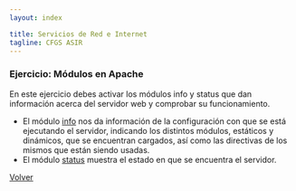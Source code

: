 ```yaml
---
layout: index

title: Servicios de Red e Internet
tagline: CFGS ASIR
---
```

### Ejercicio: Módulos en Apache

En este ejercicio debes activar los módulos info y status que dan información acerca del servidor web y comprobar su funcionamiento.

* El módulo [info](http://httpd.apache.org/docs/2.2/mod/mod_info.html) nos da información de la configuración con que se está ejecutando el servidor, indicando los distintos módulos, estáticos y dinámicos, que se encuentran cargados, así como las directivas de los mismos que están siendo usadas.
* El módulo [status](http://httpd.apache.org/docs/2.2/mod/mod_status.html)  muestra el estado en que se encuentra el servidor.

[Volver](index)
